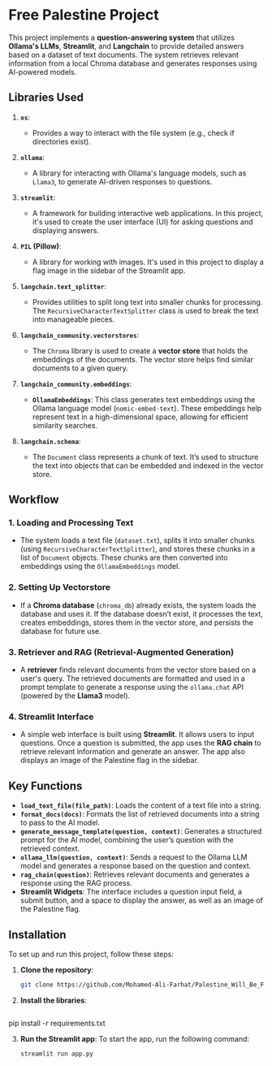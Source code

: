 # Free Palestine Project

This project implements a **question-answering system** that utilizes **Ollama's LLMs**, **Streamlit**, and **Langchain** to provide detailed answers based on a dataset of text documents. The system retrieves relevant information from a local Chroma database and generates responses using AI-powered models.

## Libraries Used

1. **`os`**:
   - Provides a way to interact with the file system (e.g., check if directories exist).

2. **`ollama`**:
   - A library for interacting with Ollama's language models, such as `Llama3`, to generate AI-driven responses to questions.

3. **`streamlit`**:
   - A framework for building interactive web applications. In this project, it's used to create the user interface (UI) for asking questions and displaying answers.

4. **`PIL` (Pillow)**:
   - A library for working with images. It's used in this project to display a flag image in the sidebar of the Streamlit app.

5. **`langchain.text_splitter`**:
   - Provides utilities to split long text into smaller chunks for processing. The `RecursiveCharacterTextSplitter` class is used to break the text into manageable pieces.

6. **`langchain_community.vectorstores`**:
   - The `Chroma` library is used to create a **vector store** that holds the embeddings of the documents. The vector store helps find similar documents to a given query.

7. **`langchain_community.embeddings`**:
   - **`OllamaEmbeddings`**: This class generates text embeddings using the Ollama language model (`nomic-embed-text`). These embeddings help represent text in a high-dimensional space, allowing for efficient similarity searches.

8. **`langchain.schema`**:
   - The `Document` class represents a chunk of text. It’s used to structure the text into objects that can be embedded and indexed in the vector store.

## Workflow

### 1. **Loading and Processing Text**
- The system loads a text file (`dataset.txt`), splits it into smaller chunks (using `RecursiveCharacterTextSplitter`), and stores these chunks in a list of `Document` objects. These chunks are then converted into embeddings using the `OllamaEmbeddings` model.

### 2. **Setting Up Vectorstore**
- If a **Chroma database** (`chroma_db`) already exists, the system loads the database and uses it. If the database doesn’t exist, it processes the text, creates embeddings, stores them in the vector store, and persists the database for future use.

### 3. **Retriever and RAG (Retrieval-Augmented Generation)**
- A **retriever** finds relevant documents from the vector store based on a user's query. The retrieved documents are formatted and used in a prompt template to generate a response using the `ollama.chat` API (powered by the **Llama3** model).

### 4. **Streamlit Interface**
- A simple web interface is built using **Streamlit**. It allows users to input questions. Once a question is submitted, the app uses the **RAG chain** to retrieve relevant information and generate an answer. The app also displays an image of the Palestine flag in the sidebar.

## Key Functions

- **`load_text_file(file_path)`**: Loads the content of a text file into a string.
- **`format_docs(docs)`**: Formats the list of retrieved documents into a string to pass to the AI model.
- **`generate_message_template(question, context)`**: Generates a structured prompt for the AI model, combining the user’s question with the retrieved context.
- **`ollama_llm(question, context)`**: Sends a request to the Ollama LLM model and generates a response based on the question and context.
- **`rag_chain(question)`**: Retrieves relevant documents and generates a response using the RAG process.
- **Streamlit Widgets**: The interface includes a question input field, a submit button, and a space to display the answer, as well as an image of the Palestine flag.

## Installation

To set up and run this project, follow these steps:

1. **Clone the repository**:
   ```bash
   git clone https://github.com/Mohamed-Ali-Farhat/Palestine_Will_Be_Free

2. **Install the libraries**:
   ```bash
pip install -r requirements.txt


3. **Run the Streamlit app**:
To start the app, run the following command:
    ```bash
    streamlit run app.py
   

